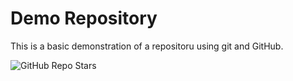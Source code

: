 # Demo Repository

This is a basic demonstration of a repositoru using git and GitHub.

![GitHub Repo Stars](https://img.shields.io/github/stars/ngawa-tafe/demo-repo?style=for-the-badge)
